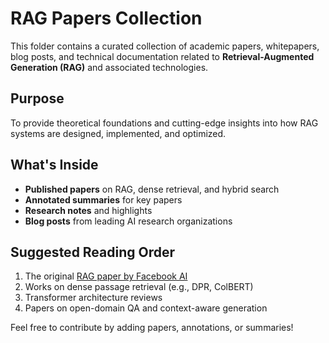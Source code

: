 # RAG Papers Collection

This folder contains a curated collection of academic papers, whitepapers, blog posts, and technical documentation related to **Retrieval-Augmented Generation (RAG)** and associated technologies.

## Purpose
To provide theoretical foundations and cutting-edge insights into how RAG systems are designed, implemented, and optimized.

## What's Inside
- **Published papers** on RAG, dense retrieval, and hybrid search
- **Annotated summaries** for key papers
- **Research notes** and highlights
- **Blog posts** from leading AI research organizations

## Suggested Reading Order
1. The original [RAG paper by Facebook AI](https://arxiv.org/abs/2005.11401)
2. Works on dense passage retrieval (e.g., DPR, ColBERT)
3. Transformer architecture reviews
4. Papers on open-domain QA and context-aware generation

Feel free to contribute by adding papers, annotations, or summaries!